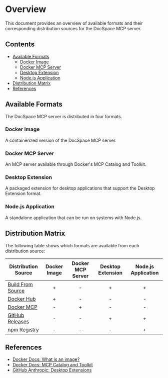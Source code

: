# Overview

This document provides an overview of available formats and their corresponding
distribution sources for the DocSpace MCP server.

## Contents

- [Available Formats](#available-formats)
	- [Docker Image](#docker-image)
	- [Docker MCP Server](#docker-mcp-server)
	- [Desktop Extension](#desktop-extension)
	- [Node.js Application](#nodejs-application)
- [Distribution Matrix](#distribution-matrix)
- [References](#references)

## Available Formats

The DocSpace MCP server is distributed in four formats.

### Docker Image

A containerized version of the DocSpace MCP server.

### Docker MCP Server

An MCP server available through Docker's MCP Catalog and Toolkit.

### Desktop Extension

A packaged extension for desktop applications that support the Desktop Extension
format.

### Node.js Application

A standalone application that can be run on systems with Node.js.

## Distribution Matrix

The following table shows which formats are available from each distribution
source:

| Distribution Source | Docker Image | Docker MCP Server | Desktop Extension | Node.js Application |
| ------------------- | :----------: | :---------------: | :---------------: | :-----------------: |
| [Build From Source] |      +       |         -         |         +         |          +          |
| [Docker Hub]        |      +       |         -         |         -         |          -          |
| [Docker MCP]        |      -       |         +         |         -         |          -          |
| [GitHub Releases]   |      -       |         -         |         +         |          +          |
| [npm Registry]      |      -       |         -         |         -         |          +          |

## References

- [Docker Docs: What is an image?]
- [Docker Docs: MCP Catalog and Toolkit]
- [GitHub Anthropic: Desktop Extensions]

<!-- Footnotes -->

[Docker Docs: What is an image?]: https://docs.docker.com/get-started/docker-concepts/the-basics/what-is-an-image/
[Docker Docs: MCP Catalog and Toolkit]: https://docs.docker.com/ai/mcp-catalog-and-toolkit/
[GitHub Anthropic: Desktop Extensions]: https://github.com/anthropics/dxt/

[Build From Source]: ./build-from-source.md
[Docker Hub]: ./docker-hub.md
[Docker MCP]: ./docker-mcp.md
[GitHub Releases]: ./github-releases.md
[npm Registry]: ./npm-registry.md
